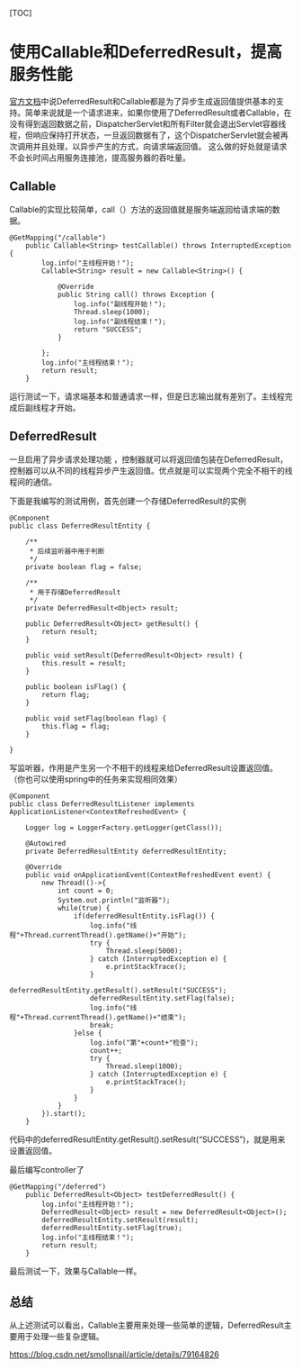 [TOC]



# 使用Callable和DeferredResult，提高服务性能

[官方文档](https://docs.spring.io/spring/docs/current/spring-framework-reference/web.html#mvc-ann-async)中说DeferredResult和Callable都是为了异步生成返回值提供基本的支持。简单来说就是一个请求进来，如果你使用了DeferredResult或者Callable，在没有得到返回数据之前，DispatcherServlet和所有Filter就会退出Servlet容器线程，但响应保持打开状态，一旦返回数据有了，这个DispatcherServlet就会被再次调用并且处理，以异步产生的方式，向请求端返回值。 
这么做的好处就是请求不会长时间占用服务连接池，提高服务器的吞吐量。

## Callable

Callable的实现比较简单，call（）方法的返回值就是服务端返回给请求端的数据。

```
@GetMapping("/callable")
    public Callable<String> testCallable() throws InterruptedException {
        log.info("主线程开始！");
        Callable<String> result = new Callable<String>() {

            @Override
            public String call() throws Exception {
                log.info("副线程开始！");
                Thread.sleep(1000);
                log.info("副线程结束！");
                return "SUCCESS";
            }

        };
        log.info("主线程结束！");
        return result;
    } 
```

运行测试一下，请求端基本和普通请求一样，但是日志输出就有差别了。主线程完成后副线程才开始。

## DeferredResult

一旦启用了异步请求处理功能 ，控制器就可以将返回值包装在DeferredResult，控制器可以从不同的线程异步产生返回值。优点就是可以实现两个完全不相干的线程间的通信。

下面是我编写的测试用例，首先创建一个存储DeferredResult的实例

```
@Component
public class DeferredResultEntity {

    /**
     * 后续监听器中用于判断
     */
    private boolean flag = false;

    /**
     * 用于存储DeferredResult
     */
    private DeferredResult<Object> result;

    public DeferredResult<Object> getResult() {
        return result;
    }

    public void setResult(DeferredResult<Object> result) {
        this.result = result;
    }

    public boolean isFlag() {
        return flag;
    }

    public void setFlag(boolean flag) {
        this.flag = flag;
    }

} 
```

写监听器，作用是产生另一个不相干的线程来给DeferredResult设置返回值。 
（你也可以使用spring中的任务来实现相同效果）

```
@Component
public class DeferredResultListener implements ApplicationListener<ContextRefreshedEvent> {

    Logger log = LoggerFactory.getLogger(getClass());

    @Autowired
    private DeferredResultEntity deferredResultEntity;

    @Override
    public void onApplicationEvent(ContextRefreshedEvent event) {
        new Thread(()->{
            int count = 0;
            System.out.println("监听器");
            while(true) {
                if(deferredResultEntity.isFlag()) {
                    log.info("线程"+Thread.currentThread().getName()+"开始");
                    try {
                        Thread.sleep(5000);
                    } catch (InterruptedException e) {
                        e.printStackTrace();
                    }
                    deferredResultEntity.getResult().setResult("SUCCESS");
                    deferredResultEntity.setFlag(false);
                    log.info("线程"+Thread.currentThread().getName()+"结束");
                    break;
                }else {
                    log.info("第"+count+"检查");
                    count++;
                    try {
                        Thread.sleep(1000);
                    } catch (InterruptedException e) {
                        e.printStackTrace();
                    }
                }
            }
        }).start();
    } 
```

代码中的deferredResultEntity.getResult().setResult(“SUCCESS”)，就是用来设置返回值。

最后编写controller了

```
@GetMapping("/deferred")
    public DeferredResult<Object> testDeferredResult() {
        log.info("主线程开始！");
        DeferredResult<Object> result = new DeferredResult<Object>();
        deferredResultEntity.setResult(result);
        deferredResultEntity.setFlag(true);
        log.info("主线程结束！");
        return result;
    } 
```

最后测试一下，效果与Callable一样。

## 总结

从上述测试可以看出，Callable主要用来处理一些简单的逻辑，DeferredResult主要用于处理一些复杂逻辑。





https://blog.csdn.net/smollsnail/article/details/79164826